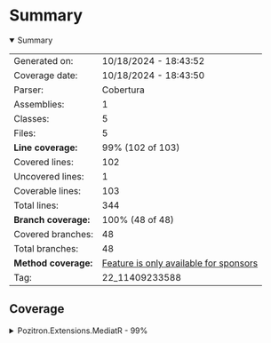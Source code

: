 # Summary
<details open><summary>Summary</summary>

|||
|:---|:---|
| Generated on: | 10/18/2024 - 18:43:52 |
| Coverage date: | 10/18/2024 - 18:43:50 |
| Parser: | Cobertura |
| Assemblies: | 1 |
| Classes: | 5 |
| Files: | 5 |
| **Line coverage:** | 99% (102 of 103) |
| Covered lines: | 102 |
| Uncovered lines: | 1 |
| Coverable lines: | 103 |
| Total lines: | 344 |
| **Branch coverage:** | 100% (48 of 48) |
| Covered branches: | 48 |
| Total branches: | 48 |
| **Method coverage:** | [Feature is only available for sponsors](https://reportgenerator.io/pro) |
| Tag: | 22_11409233588 |

</details>

## Coverage
<details><summary>Pozitron.Extensions.MediatR - 99%</summary>

|**Name**|**Line**|**Branch**|
|:---|---:|---:|
|**Pozitron.Extensions.MediatR**|**99%**|**100%**|
|MediatR.ExtendedMediator|100%|100%|
|MediatR.MediatorExtensions|100%|100%|
|MediatR.SequentialAllPublisher|100%|100%|
|MediatR.SequentialPublisher|100%|100%|
|MediatR.WhenAllPublisher|96.6%|100%|

</details>
